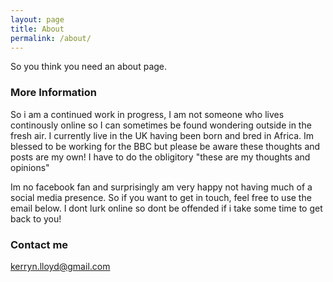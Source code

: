 ```yaml
---
layout: page
title: About
permalink: /about/
---
```


So you think you need an about page.

### More Information

So i am a continued work in progress, I am not someone who lives continously online so I can sometimes be found wondering outside in the fresh air.  I currently live in the UK having been born and bred in Africa.  Im blessed to be working for the BBC but please be aware these thoughts and posts are my own!  I have to do the obligitory "these are my thoughts and opinions"

Im no facebook fan and surprisingly am very happy not having much of a social media presence.  So if you want to get in touch, feel free to use the email below.  I dont lurk online so dont be offended if i take some time to get back to you! 

### Contact me

[kerryn.lloyd@gmail.com](mailto:kerryn.lloyd@gmail.com)